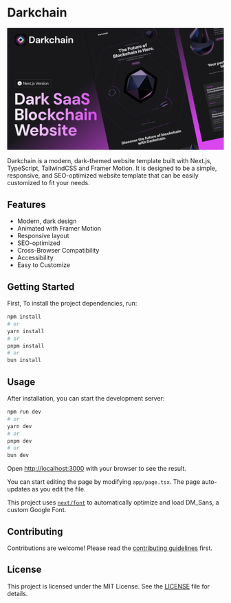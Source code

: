 # Darkchain

<img src="Screenshot.png" alt="Darkchain screenshot" />

Darkchain is a modern, dark-themed website template built with Next.js, TypeScript, TailwindCSS and Framer Motion. It is designed to be a simple, responsive, and SEO-optimized website template that can be easily customized to fit your needs.

## Features

- Modern, dark design
- Animated with Framer Motion
- Responsive layout
- SEO-optimized
- Cross-Browser Compatibility
- Accessibility
- Easy to Customize

## Getting Started

First, To install the project dependencies, run:

```bash
npm install
# or
yarn install
# or
pnpm install
# or
bun install
```

## Usage

After installation, you can start the development server:

```bash
npm run dev
# or
yarn dev
# or
pnpm dev
# or
bun dev
```

Open [http://localhost:3000](http://localhost:3000) with your browser to see the result.

You can start editing the page by modifying `app/page.tsx`. The page auto-updates as you edit the file.

This project uses [`next/font`](https://nextjs.org/docs/basic-features/font-optimization) to automatically optimize and load DM_Sans, a custom Google Font.

## Contributing

Contributions are welcome! Please read the [contributing guidelines](CONTRIBUTING.md) first.

## License

This project is licensed under the MIT License. See the [LICENSE](LICENSE) file for details.